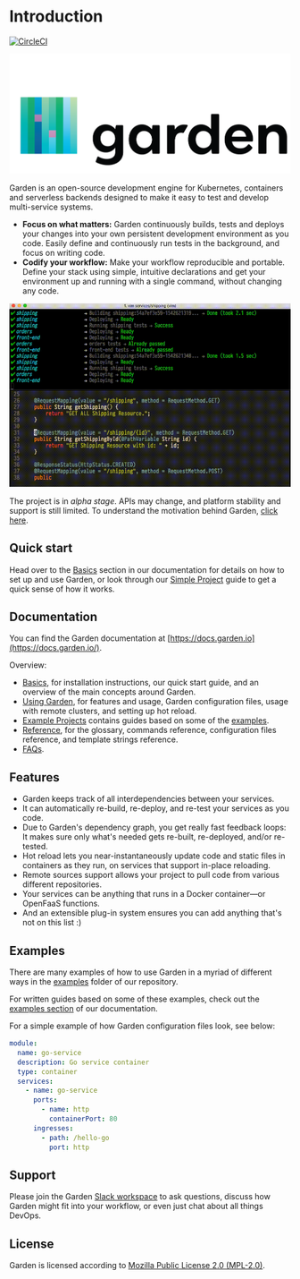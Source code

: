 # Introduction

[![CircleCI](https://circleci.com/gh/garden-io/garden/tree/master.svg?style=svg&circle-token=ac1ec9984d093f91e594e5a0a03b34cec2c2a093)](https://circleci.com/gh/garden-io/garden/tree/master)

![](.gitbook/assets/logo.png)

Garden is an open-source development engine for Kubernetes, containers and serverless backends designed to make it easy to test and develop multi-service systems.

* **Focus on what matters:** Garden continuously builds, tests and deploys your changes into your own persistent development environment as you code. Easily define and continuously run tests in the background, and focus on writing code.
* **Codify your workflow:** Make your workflow reproducible and portable. Define your stack using simple, intuitive declarations and get your environment up and running with a single command, without changing any code.

![](.gitbook/assets/loop.gif)

The project is in _alpha stage_. APIs may change, and platform stability and support is still limited. To understand the motivation behind Garden, [click here](https://garden.io/#motivation).

## Quick start

Head over to the [Basics](https://docs.garden.io/basics) section in our documentation for details on how to set up and use Garden, or look through our [Simple Project](https://docs.garden.io/examples/simple-project) guide to get a quick sense of how it works.

## Documentation

You can find the Garden documentation at [https://docs.garden.io](https://docs.garden.io/).

Overview:

* [Basics](https://docs.garden.io/basics), for installation instructions, our quick start guide, and an overview of the main  concepts around Garden.
* [Using Garden](https://docs.garden.io/using-garden), for features and usage, Garden configuration files, usage with remote clusters, and setting up hot reload.
* [Example Projects](https://docs.garden.io/examples) contains guides based on some of the [examples](https://github.com/garden-io/garden/tree/master/examples).
* [Reference](https://docs.garden.io/reference), for the glossary, commands reference, configuration files reference, and template strings reference.
* [FAQs](https://docs.garden.io/faqs).

## Features

* Garden keeps track of all interdependencies between your services.
* It can automatically re-build, re-deploy, and re-test your services as you code.
* Due to Garden's dependency graph, you get really fast feedback loops: It makes sure only what's needed gets re-built, re-deployed, and/or re-tested.
* Hot reload lets you near-instantaneously update code and static files in containers as they run, on services that support in-place reloading.
* Remote sources support allows your project to pull code from various different repositories.
* Your services can be anything that runs in a Docker container—or OpenFaaS functions.
* And an extensible plug-in system ensures you can add anything that's not on this list :\)

## Examples

There are many examples of how to use Garden in a myriad of different ways in the [examples](https://github.com/garden-io/garden/tree/master/examples) folder of our repository.

For written guides based on some of these examples, check out the [examples section](https://docs.garden.io/examples) of our documentation.

For a simple example of how Garden configuration files look, see below:

```yaml
module:
  name: go-service
  description: Go service container
  type: container
  services:
    - name: go-service
      ports:
        - name: http
          containerPort: 80
      ingresses:
        - path: /hello-go
          port: http
```

## Support

Please join the Garden [Slack workspace](http://chat.garden.io) to ask questions, discuss how Garden might fit into your workflow, or even just chat about all things DevOps.

## License

Garden is licensed according to [Mozilla Public License 2.0 \(MPL-2.0\)](https://github.com/garden-io/garden/tree/832533e94e5cbd2249dae34827a30bde8e00bccc/LICENSE.md).

